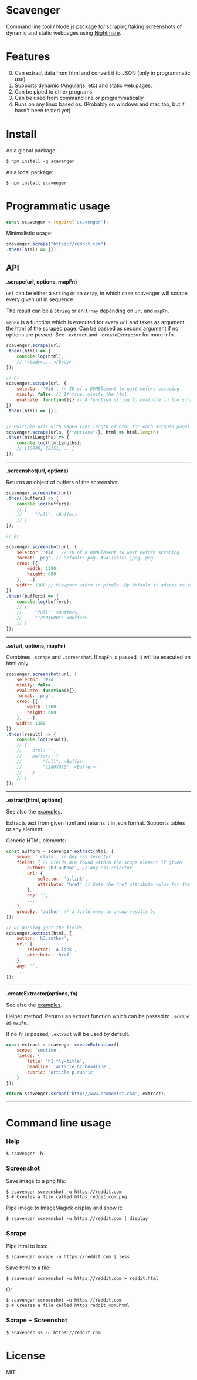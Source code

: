 # Scavenger

Command line tool / Node.js package for scraping/taking screenshots of dynamic and static webpages using [Nightmare](http://www.nightmarejs.org/).

# Features

0. Can extract data from html and convert it to JSON (only in programmatic use).
0. Supports dynamic (Angularjs, etc) and static web pages.
0. Can be piped to other programs.
0. Can be used from command line or programmatically
0. Runs on any linux based os. (Probably on windows and mac too, but it hasn't been tested yet)

# Install

As a global package:
```shell
$ npm install -g scavenger
```
As a local package:
```shell
$ npm install scavenger
```

# Programmatic usage

```javascript
const scavenger = require('scavenger');
```

Minimalistic usage:

```javascript
scavenger.scrape("https://reddit.com")
.then((html) => {})
```


## API
**.scrape(url, options, mapFn)**

`url` can be either a `String` or an `Array`, in which case scavenger will scrape every given url in sequence.

The result can be a `String` or an `Array` depending on `url` and `mapFn`.

`mapFn` is a function which is executed for every `url` and takes as argument the html of the scraped page. Can be passed as second argument if no options are passed. See `.extract` and `.createExtractor` for more info.

```javascript
scavenger.scrape(url)
.then((html) => {
    console.log(html);
    // '<body>....</body>'
});

// Or
scavenger.scrape(url, {    
    selector: '#id', // ID of a DOMElement to wait before scraping
    minify: false, // If true, minify the html
    evaluate: function(){} // A function string to evaluate in the scraped page context
})
.then((html) => {});


// Multiple urls with mapFn (get length of html for each scraped page)
scavenger.scrape(urls, {/*options*/}, html => html.length)
.then((htmlLengths) => {
    console.log(htmlLengths);
    // [10040, 22351, ...]
});

```
---------------------
**.screenshot(url, options)**

Returns an object of buffers of the screenshot.


```javascript
scavenger.screenshot(url)
.then((buffers) => {
    console.log(buffers);
    // {
    //     "full": <Buffer>
    // }
});

// Or

scavenger.screenshot(url, {    
    selector: '#id', // ID of a DOMElement to wait before scraping
    format: 'png', // Default: png. Available: jpeg, png.
    crop: [{
        width: 1280,
        height: 680
    }, ...],
    width: 1280 // Viewport width in pixels. By default it adapts to the page width. Height is always 100% of the page.
})
.then((buffers) => {
    console.log(buffers);
    // {
    //     "full": <Buffer>,
    //     "1280X680": <Buffer>
    // }
});
```

--------------------------
**.ss(url, options, mapFn)**

Combines `.scrape` and `.screenshot`. If `mapFn` is passed, it will be executed on html only.

```javascript
scavenger.screenshot(url, {    
    selector: '#id',
    minify: false,
    evaluate: function(){},
    format: 'png',
    crop: [{
        width: 1280,
        height: 680
    }, ...],
    width: 1280
})
.then((result) => {
    console.log(result);
    // {
    //    html: '',
    //    buffers: {
    //        "full": <Buffer>,
    //        "1280X680": <Buffer>
    //    }
    // }
});
```


--------------------------
**.extract(html, options)**

See also the [examples](examples/extract.md).

Extracts text from given html and returns it in json format. Supports tables or any element.

Generic HTML elements:

```javascript
const authors = scavenger.extract(html, {
    scope: '.class', // Any css selector
    fields: { // Fields are found within the scope element if given
        author: 'h3.author', // Any css selector
        url: {
            selector: 'a.link',
            attribute: 'href' // Gets the href attribute value for the element found with selector
        },
        any: '',
        ...
    },
    groupBy: 'author' // a field name to group results by
});

// Or passing just the fields
scavenger.extract(html, {    
    author: 'h3.author',
    url: {
        selector: 'a.link',
        attribute: 'href'
    },
    any: '',
    ...    
});

```

--------------------------

**.createExtractor(options, fn)**

See also the [examples](examples/extract.md).

Helper method. Returns an extract function which can be passed to `.scrape` as `mapFn`.

If no `fn` is passed, `.extract` will be used by default.

```javascript
const extract = scavenger.createExtractor({
    scope: 'section',
    fields: {
        title: 'h1.fly-title',
        headline: 'article h2.headline',
        rubric: 'article p.rubric'
    }
});

return scavenger.scrape('http://www.economist.com', extract);
```

-------------------------


# Command line usage

### Help
```shell
$ scavenger -h
```

### Screenshot
Save image to a png file:
```shell
$ scavenger screenshot -u https://reddit.com
$ # Creates a file called https_reddit_com.png
```
Pipe image to ImageMagick display and show it:
```shell
$ scavenger screenshot -u https://reddit.com | display
```

### Scrape
Pipe html to less:
```shell
$ scavenger scrape -u https://reddit.com | less
```
Save html to a file:
```shell
$ scavenger screenshot -u https://reddit.com > reddit.html
```
Or
```shell
$ scavenger screenshot -u https://reddit.com
$ # Creates a file called https_reddit_com.html
```

### Scrape + Screenshot
```shell
$ scavenger ss -u https://reddit.com
```


# License

MIT
